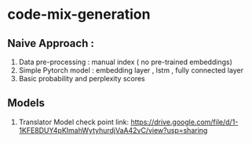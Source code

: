 # code-mix-generation


## Naive Approach :
1. Data pre-processing : manual index ( no pre-trained embeddings)
2. Simple Pytorch model : embedding layer , lstm , fully connected layer
3. Basic probability and perplexity scores


## Models
1. Translator Model check point link: https://drive.google.com/file/d/1-1KFE8DUY4pKImahWytyhurdjVaA42vC/view?usp=sharing
